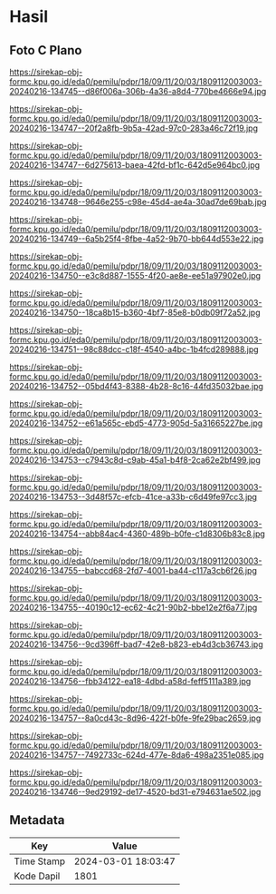 # Hasil

## Foto C Plano

https://sirekap-obj-formc.kpu.go.id/eda0/pemilu/pdpr/18/09/11/20/03/1809112003003-20240216-134745--d86f006a-306b-4a36-a8d4-770be4666e94.jpg

https://sirekap-obj-formc.kpu.go.id/eda0/pemilu/pdpr/18/09/11/20/03/1809112003003-20240216-134747--20f2a8fb-9b5a-42ad-97c0-283a46c72f19.jpg

https://sirekap-obj-formc.kpu.go.id/eda0/pemilu/pdpr/18/09/11/20/03/1809112003003-20240216-134747--6d275613-baea-42fd-bf1c-642d5e964bc0.jpg

https://sirekap-obj-formc.kpu.go.id/eda0/pemilu/pdpr/18/09/11/20/03/1809112003003-20240216-134748--9646e255-c98e-45d4-ae4a-30ad7de69bab.jpg

https://sirekap-obj-formc.kpu.go.id/eda0/pemilu/pdpr/18/09/11/20/03/1809112003003-20240216-134749--6a5b25f4-8fbe-4a52-9b70-bb644d553e22.jpg

https://sirekap-obj-formc.kpu.go.id/eda0/pemilu/pdpr/18/09/11/20/03/1809112003003-20240216-134750--e3c8d887-1555-4f20-ae8e-ee51a97902e0.jpg

https://sirekap-obj-formc.kpu.go.id/eda0/pemilu/pdpr/18/09/11/20/03/1809112003003-20240216-134750--18ca8b15-b360-4bf7-85e8-b0db09f72a52.jpg

https://sirekap-obj-formc.kpu.go.id/eda0/pemilu/pdpr/18/09/11/20/03/1809112003003-20240216-134751--98c88dcc-c18f-4540-a4bc-1b4fcd289888.jpg

https://sirekap-obj-formc.kpu.go.id/eda0/pemilu/pdpr/18/09/11/20/03/1809112003003-20240216-134752--05bd4f43-8388-4b28-8c16-44fd35032bae.jpg

https://sirekap-obj-formc.kpu.go.id/eda0/pemilu/pdpr/18/09/11/20/03/1809112003003-20240216-134752--e61a565c-ebd5-4773-905d-5a31665227be.jpg

https://sirekap-obj-formc.kpu.go.id/eda0/pemilu/pdpr/18/09/11/20/03/1809112003003-20240216-134753--c7943c8d-c9ab-45a1-b4f8-2ca62e2bf499.jpg

https://sirekap-obj-formc.kpu.go.id/eda0/pemilu/pdpr/18/09/11/20/03/1809112003003-20240216-134753--3d48f57c-efcb-41ce-a33b-c6d49fe97cc3.jpg

https://sirekap-obj-formc.kpu.go.id/eda0/pemilu/pdpr/18/09/11/20/03/1809112003003-20240216-134754--abb84ac4-4360-489b-b0fe-c1d8306b83c8.jpg

https://sirekap-obj-formc.kpu.go.id/eda0/pemilu/pdpr/18/09/11/20/03/1809112003003-20240216-134755--babccd68-2fd7-4001-ba44-c117a3cb6f26.jpg

https://sirekap-obj-formc.kpu.go.id/eda0/pemilu/pdpr/18/09/11/20/03/1809112003003-20240216-134755--40190c12-ec62-4c21-90b2-bbe12e2f6a77.jpg

https://sirekap-obj-formc.kpu.go.id/eda0/pemilu/pdpr/18/09/11/20/03/1809112003003-20240216-134756--9cd396ff-bad7-42e8-b823-eb4d3cb36743.jpg

https://sirekap-obj-formc.kpu.go.id/eda0/pemilu/pdpr/18/09/11/20/03/1809112003003-20240216-134756--fbb34122-ea18-4dbd-a58d-feff5111a389.jpg

https://sirekap-obj-formc.kpu.go.id/eda0/pemilu/pdpr/18/09/11/20/03/1809112003003-20240216-134757--8a0cd43c-8d96-422f-b0fe-9fe29bac2659.jpg

https://sirekap-obj-formc.kpu.go.id/eda0/pemilu/pdpr/18/09/11/20/03/1809112003003-20240216-134757--7492733c-624d-477e-8da6-498a2351e085.jpg

https://sirekap-obj-formc.kpu.go.id/eda0/pemilu/pdpr/18/09/11/20/03/1809112003003-20240216-134746--9ed29192-de17-4520-bd31-e794631ae502.jpg


## Metadata

| Key        | Value               |
| ---------- | ------------------- |
| Time Stamp | 2024-03-01 18:03:47 |
| Kode Dapil | 1801                |



